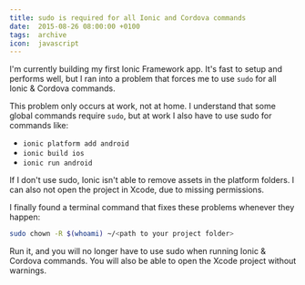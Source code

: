 ```yaml
---
title: sudo is required for all Ionic and Cordova commands
date:  2015-08-26 08:00:00 +0100
tags:  archive
icon:  javascript
---
```


I'm currently building my first Ionic Framework app. It's fast to setup and performs well, but I ran into a problem that forces me to use `sudo` for all Ionic & Cordova commands.

This problem only occurs at work, not at home. I understand that some global commands require `sudo`, but at work I also have to use sudo for commands like:

* `ionic platform add android`
* `ionic build ios`
* `ionic run android`

If I don't use sudo, Ionic isn't able to remove assets in the platform folders. I can also not open the project in Xcode, due to missing permissions.

I finally found a terminal command that fixes these problems whenever they happen:

```sh
sudo chown -R $(whoami) ~/<path to your project folder>
```

Run it, and you will no longer have to use sudo when running Ionic & Cordova commands. You will also be able to open the Xcode project without warnings.